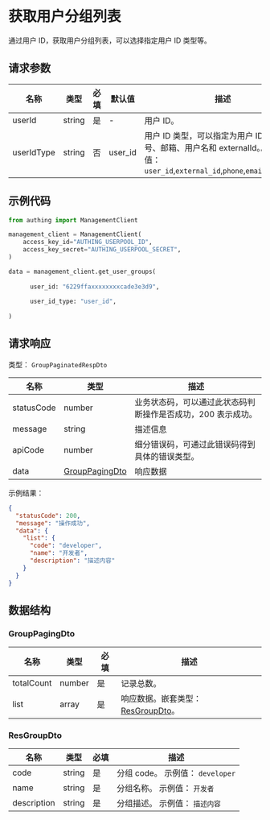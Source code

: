 # 获取用户分组列表

<!--
  警告⚠️：
  不要直接修改该文档，
  https://github.com/Authing/authing-docs-factory
  使用该项目进行生成
-->

<LastUpdated />

通过用户 ID，获取用户分组列表，可以选择指定用户 ID 类型等。

## 请求参数

| 名称 | 类型 | 必填 | 默认值 | 描述 | 示例值 |
| ---- | ---- | ---- | ---- | ---- | ---- |
| userId | string  | 是 | - | 用户 ID。  | `6229ffaxxxxxxxxcade3e3d9` |
| userIdType | string  | 否 | user_id | 用户 ID 类型，可以指定为用户 ID、手机号、邮箱、用户名和 externalId。。 枚举值：`user_id`,`external_id`,`phone`,`email`,`username` | `user_id` |


## 示例代码

```py
from authing import ManagementClient

management_client = ManagementClient(
    access_key_id="AUTHING_USERPOOL_ID",
    access_key_secret="AUTHING_USERPOOL_SECRET",
)

data = management_client.get_user_groups(
  
      user_id: "6229ffaxxxxxxxxcade3e3d9",
  
      user_id_type: "user_id",
  
)
```



## 请求响应

类型： `GroupPaginatedRespDto`

| 名称 | 类型 | 描述 |
| ---- | ---- | ---- |
| statusCode | number | 业务状态码，可以通过此状态码判断操作是否成功，200 表示成功。 |
| message | string | 描述信息 |
| apiCode | number | 细分错误码，可通过此错误码得到具体的错误类型。 |
| data | <a href="#GroupPagingDto">GroupPagingDto</a> | 响应数据 |



示例结果：

```json
{
  "statusCode": 200,
  "message": "操作成功",
  "data": {
    "list": {
      "code": "developer",
      "name": "开发者",
      "description": "描述内容"
    }
  }
}
```

## 数据结构


### <a id="GroupPagingDto"></a> GroupPagingDto

| 名称 | 类型 | 必填 | 描述 |
| ---- |  ---- | ---- | ---- |
| totalCount | number | 是 | 记录总数。   |
| list | array | 是 | 响应数据。嵌套类型：<a href="#ResGroupDto">ResGroupDto</a>。   |


### <a id="ResGroupDto"></a> ResGroupDto

| 名称 | 类型 | 必填 | 描述 |
| ---- |  ---- | ---- | ---- |
| code | string | 是 | 分组 code。 示例值： `developer`  |
| name | string | 是 | 分组名称。 示例值： `开发者`  |
| description | string | 是 | 分组描述。 示例值： `描述内容`  |


